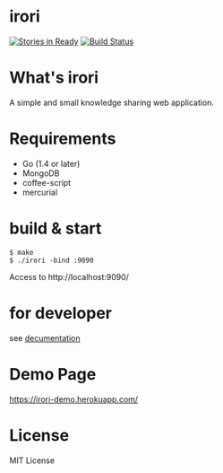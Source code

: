irori
======

[![Stories in Ready](https://badge.waffle.io/maueki/irori.png?label=ready&title=Ready)](https://waffle.io/maueki/irori)
[![Build Status](https://travis-ci.org/maueki/irori.svg)](https://travis-ci.org/maueki/irori)

# What's irori

A simple and small knowledge sharing web application.

# Requirements

* Go (1.4 or later)
* MongoDB
* coffee-script
* mercurial

# build & start

```
$ make
$ ./irori -bind :9090
```

Access to http://localhost:9090/

# for developer

see [decumentation](https://github.com/maueki/irori/blob/master/doc/devel.md)

# Demo Page

https://irori-demo.herokuapp.com/

# License

MIT License
